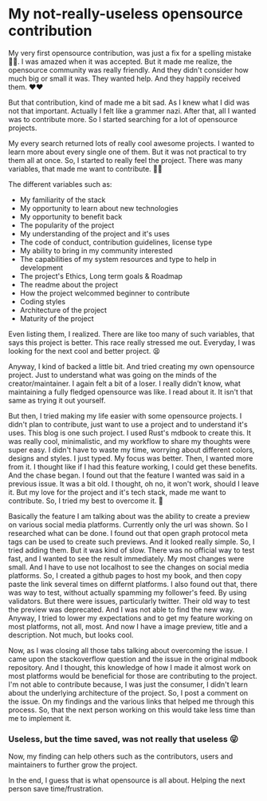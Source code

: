# My not-really-useless opensource contribution
My very first opensource contribution, was just a fix for a spelling mistake 🤦‍♂️. I was amazed when it was accepted. But it made me realize, the opensource community was really friendly. And they didn't consider how much big or small it was. They wanted help. And they happily received them. ❤️❤️

But that contribution, kind of made me a bit sad. As I knew what I did was not that important. Actually I felt like a grammer nazi. After that, all I wanted was to contribute more. So I started searching for a lot of opensource projects. 

My every search returned lots of really cool awesome projects. I wanted to learn more about every single one of them. But it was not practical to try them all at once. So, I started to really feel the project. There was many variables, that made me want to contribute. 🤩🤩

The different variables such as:
* My familiarity of the stack
* My opportunity to learn about new technologies
* My opportunity to benefit back
* The popularity of the project
* My understanding of the project and it's uses
* The code of conduct, contribution guidelines, license type
* My ability to bring in my community interested
* The capabilities of my system resources and type to help in development
* The project's Ethics, Long term goals & Roadmap
* The readme about the project
* How the project welcommed beginner to contribute
* Coding styles
* Architecture of the project
* Maturity of the project

Even listing them, I realized. There are like too many of such variables, that says this project is better. This race really stressed me out. Everyday, I was looking for the next cool and better project. 😫

Anyway, I kind of backed a little bit. And tried creating my own opensource project. Just to understand what was going on the minds of the creator/maintainer. I again felt a bit of a loser. I really didn't know, what maintaining a fully fledged opensource was like. I read about it. It isn't that same as trying it out yourself. 

But then, I tried making my life easier with some opensource projects. I didn't plan to contribute, just want to use a project and to understand it's uses. This blog is one such project. I used Rust's mdbook to create this. It was really cool, minimalistic, and my workflow to share my thoughts were super easy. I didn't have to waste my time, worrying about different colors, designs and styles. I just typed. My focus was better. Then, I wanted more from it. I thought like if I had this feature working, I could get these benefits. And the chase began. I found out that the feature I wanted was said in a previous issue. It was a bit old. I thought, oh no, it won't work, should I leave it. But my love for the project and it's tech stack, made me want to contribute. So, I tried my best to overcome it. 💪 

Basically the feature I am talking about was the ability to create a preview on various social media platforms. Currently only the url was shown. So I researched what can be done. I found out that open graph protocol meta tags can be used to create such previews. And it looked really simple. So, I tried adding them. But it was kind of slow. There was no official way to test fast, and I wanted to see the result immediately. My most changes were small. And I have to use not localhost to see the changes on social media platforms. So, I created a github pages to host my book, and then copy paste the link several times on differnt platforms. I also found out that, there was way to test, without actually spamming my follower's feed. By using validators. But there were issues, particularly twitter. Their old way to test the preview was deprecated. And I was not able to find the new way. Anyway, I tried to lower my expectations and to get my feature working on most platforms, not all, most. And now I have a image preview, title and a description. Not much, but looks cool.

Now, as I was closing all those tabs talking about overcoming the issue. I came upon the stackoverflow question and the issue in the original mdbook repository. And I thought, this knowledge of how I made it almost work on most platforms would be beneficial for those are contributing to the project. I'm not able to contribute because, I was just the consumer, I didn't learn about the underlying architecture of the project. So, I post a comment on the issue. On my findings and the various links that helped me through this process. So, that the next person working on this would take less time than me to implement it.

### Useless, but the time saved, was not really that useless 😜

Now, my finding can help others such as the contributors, users and maintainers to further grow the project.

In the end, I guess that is what opensource is all about. Helping the next person save time/frustration.